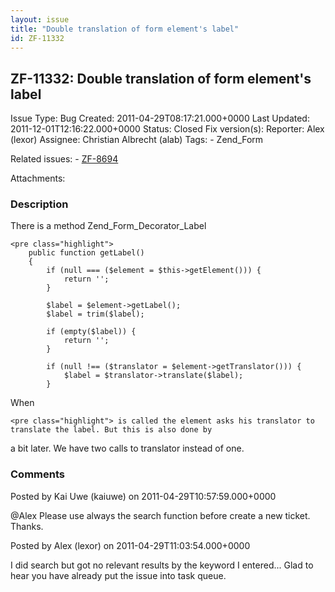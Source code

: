 ```yaml
---
layout: issue
title: "Double translation of form element's label"
id: ZF-11332
---
```


ZF-11332: Double translation of form element's label
----------------------------------------------------

 Issue Type: Bug Created: 2011-04-29T08:17:21.000+0000 Last Updated: 2011-12-01T12:16:22.000+0000 Status: Closed Fix version(s): 
 Reporter:  Alex (lexor)  Assignee:  Christian Albrecht (alab)  Tags: - Zend\_Form
 
 Related issues: - [ZF-8694](/issues/browse/ZF-8694)
 
 Attachments: 
### Description

There is a method Zend\_Form\_Decorator\_Label

 
    <pre class="highlight">
        public function getLabel()
        {
            if (null === ($element = $this->getElement())) {
                return '';
            }
    
            $label = $element->getLabel();
            $label = trim($label);
    
            if (empty($label)) {
                return '';
            }
    
            if (null !== ($translator = $element->getTranslator())) {
                $label = $translator->translate($label);
            }


When

 
    <pre class="highlight"> is called the element asks his translator to translate the label. But this is also done by


a bit later. We have two calls to translator instead of one.

 

 

### Comments

Posted by Kai Uwe (kaiuwe) on 2011-04-29T10:57:59.000+0000

@Alex Please use always the search function before create a new ticket. Thanks.

 

 

Posted by Alex (lexor) on 2011-04-29T11:03:54.000+0000

I did search but got no relevant results by the keyword I entered... Glad to hear you have already put the issue into task queue.

 

 